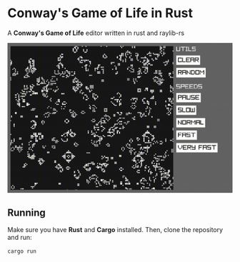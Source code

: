 # Conway's Game of Life in Rust  

A **Conway's Game of Life** editor written in rust and raylib-rs

![01](/screenshots/01.gif)

## Running  
Make sure you have **Rust** and **Cargo** installed. Then, clone the repository and run:  

```sh
cargo run
```
